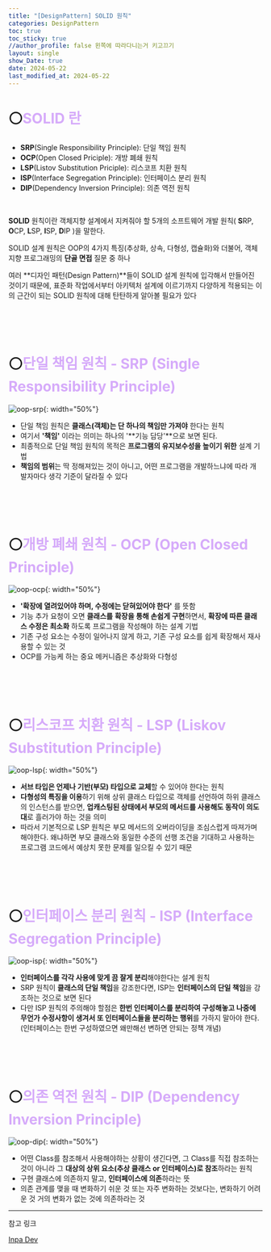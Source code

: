 ```yaml
---
title: "[DesignPattern] SOLID 원칙"
categories: DesignPattern
toc: true
toc_sticky: true
//author_profile: false 왼쪽에 따라다니는거 키고끄기
layout: single
show_Date: true
date: 2024-05-22
last_modified_at: 2024-05-22
---
```


# ⚪<span style="color: #D6ABFA;">SOLID 란</span>

- **SRP**(Single Responsibility Principle): 단일 책임 원칙
- **OCP**(Open Closed Priciple): 개방 폐쇄 원칙
- **LSP**(Listov Substitution Priciple): 리스코프 치환 원칙
- **ISP**(Interface Segregation Principle): 인터페이스 분리 원칙
- **DIP**(Dependency Inversion Principle): 의존 역전 원칙

​     


**SOLID** 원칙이란 객체지향 설계에서 지켜줘야 할 5개의 소프트웨어 개발 원칙( **S**RP, **O**CP, **L**SP, **I**SP, **D**IP )을 말한다.

SOLID 설계 원칙은 OOP의 4가지 특징(추상화, 상속, 다형성, 캡슐화)와 더불어, 객체 지향 프로그래밍의 **단골 면접** 질문 중 하나

여러 **디자인 패턴(Design Pattern)**들이 SOLID 설계 원칙에 입각해서 만들어진 것이기 때문에, 표준화 작업에서부터 아키텍처 설계에 이르기까지 다양하게 적용되는 이의 근간이 되는 SOLID 원칙에 대해 탄탄하게 알아볼 필요가 있다

<br>

<br>

<br>

# ⚪<span style="color: #D6ABFA;">단일 책임 원칙 - SRP (Single Responsibility Principle)</span>

![oop-srp](../../assets/images/2024-05-22-Solid/img.png){: width="50%"}

- 단일 책임 원칙은 **클래스(객체)는 단 하나의 책임만 가져야** 한다는 원칙
- 여기서 **'책임'** 이라는 의미는 하나의 '**기능 담당'**으로 보면 된다.
- 최종적으로 단일 책임 원칙의 목적은 **프로그램의 유지보수성을 높이기 위한** 설계 기법
- **책임의 범위**는 딱 정해져있는 것이 아니고, 어떤 프로그램을 개발하느냐에 따라 개발자마다 생각 기준이 달라질 수 있다

<br>

<br>

<br>

# ⚪<span style="color: #D6ABFA;">개방 폐쇄 원칙 - OCP (Open Closed Principle)</span>

![oop-ocp](../../assets/images/2024-05-22-Solid/img-1716380774531-25.png){: width="50%"}

- **'확장에 열려있어야 하며, 수정에는 닫혀있어야 한다'** 를 뜻함
- 기능 추가 요청이 오면 **클래스를** **확장을 통해 손쉽게 구현**하면서, **확장에 따른 클래스 수정은 최소화** 하도록 프로그램을 작성해야 하는 설계 기법
-  기존 구성 요소는 수정이 일어나지 않게 하고, 기존 구성 요소를 쉽게 확장해서 재사용할 수 있는 것
- OCP를 가능케 하는 중요 메커니즘은 추상화와 다형성

<br>

<br>

<br>

# ⚪<span style="color: #D6ABFA;">리스코프 치환 원칙 - LSP (Liskov Substitution Principle)</span>

![oop-lsp](../../assets/images/2024-05-22-Solid/img-1716382039963-28.png){: width="50%"}

- **서브 타입은 언제나 기반(부모) 타입으로 교체**할 수 있어야 한다는 원칙
- **다형성의 특징을 이용**하기 위해 상위 클래스 타입으로 객체를 선언하여 하위 클래스의 인스턴스를 받으면, **업캐스팅된 상태에서 부모의 메서드를 사용해도 동작이 의도대**로 흘러가야 하는 것을 의미
- 따라서 기본적으로 LSP 원칙은 부모 메서드의 오버라이딩을 조심스럽게 따져가며 해야한다.
  왜냐하면 부모 클래스와 동일한 수준의 선행 조건을 기대하고 사용하는 프로그램 코드에서 예상치 못한 문제를 일으킬 수 있기 때문

<br>

<br>

<br>

# ⚪<span style="color: #D6ABFA;">인터페이스 분리 원칙 - ISP (Interface Segregation Principle)</span>

![oop-isp](../../assets/images/2024-05-22-Solid/img-1716397877674-31.png){: width="50%"}

- **인터페이스를 각각 사용에 맞게 끔 잘게 분리**해야한다는 설계 원칙
- SRP 원칙이 **클래스의 단일 책임**을 강조한다면, ISP는 **인터페이스의 단일 책임**을 강조하는 것으로 보면 된다
- 다만 ISP 원칙의 주의해야 할점은 **한번 인터페이스를 분리하여 구성해놓고 나중에 무언가 수정사항이 생겨서 또 인터페이스들을 분리하는 행위**를 가하지 말아야 한다.
  (인터페이스는 한번 구성하였으면 왜만해선 변하면 안되는 정책 개념)

<br>

<br>

<br>

# ⚪<span style="color: #D6ABFA;">의존 역전 원칙 - DIP (Dependency Inversion Principle)</span>

![oop-dip](../../assets/images/2024-05-22-Solid/img-1716398202253-34.png){: width="50%"}

- 어떤 Class를 참조해서 사용해야하는 상황이 생긴다면, 그 Class를 직접 참조하는 것이 아니라 그 **대상의 상위 요소(추상 클래스 or 인터페이스)로 참조**하라는 원칙
- 구현 클래스에 의존하지 말고, **인터페이스에 의존**하라는 뜻
- 의존 관계를 맺을 때 변화하기 쉬운 것 또는 자주 변화하는 것보다는, 변화하기 어려운 것 거의 변화가 없는 것에 의존하라는 것

---

참고 링크

[Inpa Dev](https://inpa.tistory.com/entry/OOP-%F0%9F%92%A0-%EA%B0%9D%EC%B2%B4-%EC%A7%80%ED%96%A5-%EC%84%A4%EA%B3%84%EC%9D%98-5%EA%B0%80%EC%A7%80-%EC%9B%90%EC%B9%99-SOLID)
